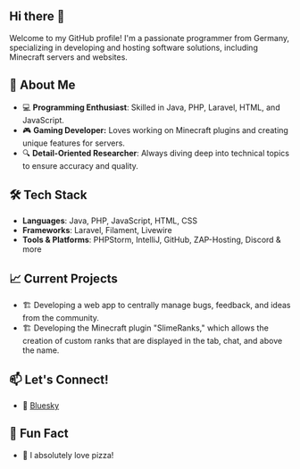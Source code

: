 ## Hi there 👋

Welcome to my GitHub profile! I'm a passionate programmer from Germany, specializing in developing and hosting software solutions, including Minecraft servers and websites.

## 🚀 About Me
- 💻 **Programming Enthusiast**: Skilled in Java, PHP, Laravel, HTML, and JavaScript.
- 🎮 **Gaming Developer:** Loves working on Minecraft plugins and creating unique features for servers.
- 🔍 **Detail-Oriented Researcher**: Always diving deep into technical topics to ensure accuracy and quality.

## 🛠️ Tech Stack
- **Languages**: Java, PHP, JavaScript, HTML, CSS
- **Frameworks**: Laravel, Filament, Livewire
- **Tools & Platforms**: PHPStorm, IntelliJ, GitHub, ZAP-Hosting, Discord & more

## 📈 Current Projects
- 🏗️ Developing a web app to centrally manage bugs, feedback, and ideas from the community.
- 🏗️ Developing the Minecraft plugin "SlimeRanks," which allows the creation of custom ranks that are displayed in the tab, chat, and above the name.

## 📫 Let's Connect!
- 🦋 [Bluesky](https://bsky.app/profile/lxca.de)

## 🎯 Fun Fact
- 🍕 I absolutely love pizza!
